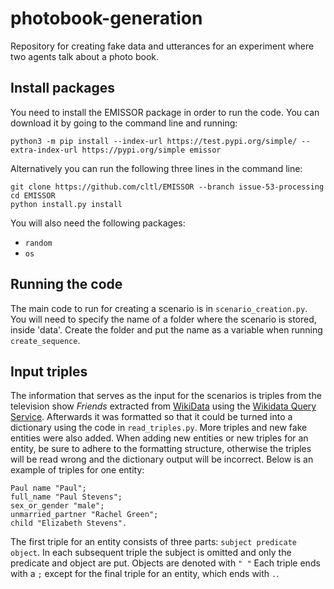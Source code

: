 # photobook-generation
Repository for creating fake data and utterances for an experiment where two agents talk about a photo book.

## Install packages

You need to install the EMISSOR package in order to run the code. You can download it by going to the command line and running:

    python3 -m pip install --index-url https://test.pypi.org/simple/ --extra-index-url https://pypi.org/simple emissor

Alternatively you can run the following three lines in the command line:

    git clone https://github.com/cltl/EMISSOR --branch issue-53-processing
    cd EMISSOR
    python install.py install

You will also need the following packages:
* `random`
* `os`

## Running the code
The main code to run for creating a scenario is in `scenario_creation.py`. You will need to specify the name of a folder where the scenario is stored, inside 'data'. Create the folder and put the name as a variable when running `create_sequence`. 

## Input triples
The information that serves as the input for the scenarios is triples from the television show *Friends* extracted from [WikiData](https://www.wikidata.org/) using the [Wikidata Query Service](https://query.wikidata.org/). Afterwards it was formatted so that it could be turned into a dictionary using the code in `read_triples.py`. More triples and new fake entities were also added. When adding new entities or new triples for an entity, be sure to adhere to the formatting structure, otherwise the triples will be read wrong and the dictionary output will be incorrect. 
Below is an example of triples for one entity:

    Paul name "Paul";
    full_name "Paul Stevens";
    sex_or_gender "male";
    unmarried_partner "Rachel Green";
    child "Elizabeth Stevens".

The first triple for an entity consists of three parts: `subject predicate object`.
In each subsequent triple the subject is omitted and only the predicate and object are put.
Objects are denoted with `" "` Each triple ends with a `;` except for the final triple 
for an entity, which ends with `.`. 